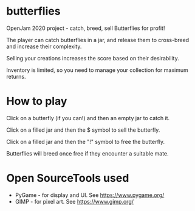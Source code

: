# butterflies
OpenJam 2020 project - catch, breed, sell Butterflies for profit!

The player can catch butterflies in a jar, and release them to cross-breed and increase their complexity.

Selling your creations increases the score based on their desirability.

Inventory is limited, so you need to manage your collection for maximum returns.

# How to play
Click on a butterfly (if you can!) and then an empty jar to catch it.

Click on a filled jar and then the $ symbol to sell the butterfly.

Click on a filled jar and then the "!" symbol to free the butterfly.

Butterflies will breed once free if they encounter a suitable mate.

# Open SourceTools used
+ PyGame - for display and UI. See https://www.pygame.org/
+ GIMP - for pixel art. See https://www.gimp.org/

